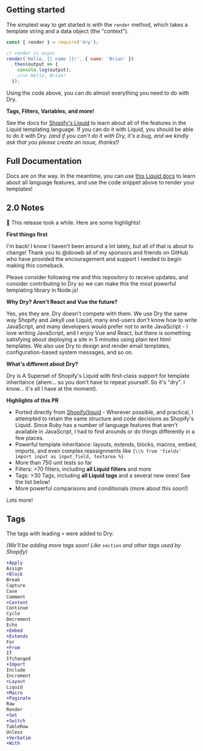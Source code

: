 ## Getting started

The simplest way to get started is with the `render` method, which takes a template string and a data object (the "context").

```js
const { render } = require('dry');

// render is async
render('Hello, {{ name }}!', { name: 'Brian' })
  .then(output => {
    console.log(output);
    //=> Hello, Brian!
  });
```

Using the code above, you can do almost everything you need to do with Dry.

**Tags, Filters, Variables, and more!**

See the docs for [Shopify's Liquid](https://shopify.github.io/liquid/basics/introduction/) to learn about all of the features in the Liquid templating language. If you can do it with Liquid, you should be able to do it with Dry. _(and if you can't do it with Dry, it's a bug, and we kindly ask that you please create an issue, thanks!)_


## Full Documentation

Docs are on the way. In the meantime, you can use [this Liquid docs](https://shopify.github.io/liquid/basics/introduction/) to learn about all language features, and use the code snippet above to render your templates!


## 2.0 Notes

🎉  This release took a while. Here are some highlights!

**First things first**

I'm back! I know I haven't been around a lot lately, but all of that is about to change! Thank you to @doowb all of my sponsors and friends on GitHub who have provided the encouragement and support I needed to begin making this comeback.

Please consider following me and this repository to receive updates, and consider contributing to Dry so we can make this the most powerful templating library in Node.js!

**Why Dry? Aren't React and Vue the future?**

Yes, yes they are. Dry doesn't compete with them. We use Dry the same way Shopify and Jekyll use Liquid, many end-users don't know how to write JavaScript, and many developers would prefer not to write JavaScript - I love writing JavaScript, and I enjoy Vue and React, but there is something satisfying about deploying a site in 5 minutes using plain text html templates. We also use Dry to design and render email templates, configuration-based system messages, and so on.

**What's different about Dry?**

Dry is A Superset of Shopify's Liquid with first-class support for template inheritance (ahem... so you don't have to repeat yourself. So it's "dry". I know... it's all I have at the moment).

**Highlights of this PR**

- Ported directly from [Shopify/liquid](https://github.com/Shopify/liquid) - Wherever possible, and practical, I attempted to retain the same structure and code decisions as Shopify's Liquid. Since Ruby has a number of language features that aren't available in JavaScript, I had to find arounds or do things differently in a few places.
- Powerful template inheritance: layouts, extends, blocks, macros, embed, imports, and even complex reassignments like `{\\% from 'fields' import input as input_field, textarea %}`
- More than 750 unit tests so far
- Filters: >70 filters, including **all Liquid filters** and more
- Tags: >30 Tags, including **all Liquid tags** and a several new ones! See the list below!
- More powerful comparisons and conditionals (more about this soon!)

Lots more!


## Tags

The tags with leading `+` were added to Dry:

_(We'll be adding more tags soon! Like `section` and other tags used by Shopify)_

```diff
+Apply
Assign
+Block
Break
Capture
Case
Comment
+Content
Continue
Cycle
Decrement
Echo
+Embed
+Extends
For
+From
If
Ifchanged
+Import
Include
Increment
+Layout
Liquid
+Macro
+Paginate
Raw
Render
+Set
+Switch
TableRow
Unless
+Verbatim
+With
```
